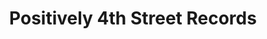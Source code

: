 ---
title: "Positively 4th Street Records"
url: /charleston/positively-4th-street-records/
shop: Allgemein
---